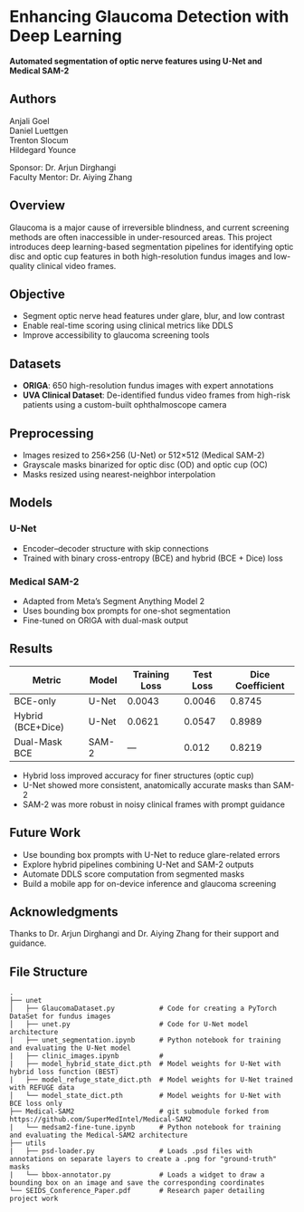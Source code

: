 # Enhancing Glaucoma Detection with Deep Learning

**Automated segmentation of optic nerve features using U-Net and Medical SAM-2**

## Authors
Anjali Goel\
Daniel Luettgen\
Trenton Slocum\
Hildegard Younce 

Sponsor: Dr. Arjun Dirghangi\
Faculty Mentor: Dr. Aiying Zhang 

## Overview

Glaucoma is a major cause of irreversible blindness, and current screening methods are often inaccessible in under-resourced areas. This project introduces deep learning-based segmentation pipelines for identifying optic disc and optic cup features in both high-resolution fundus images and low-quality clinical video frames.

## Objective

- Segment optic nerve head features under glare, blur, and low contrast
- Enable real-time scoring using clinical metrics like DDLS
- Improve accessibility to glaucoma screening tools

## Datasets

- **ORIGA**: 650 high-resolution fundus images with expert annotations
- **UVA Clinical Dataset**: De-identified fundus video frames from high-risk patients using a custom-built ophthalmoscope camera

## Preprocessing

- Images resized to 256×256 (U-Net) or 512×512 (Medical SAM-2)
- Grayscale masks binarized for optic disc (OD) and optic cup (OC)
- Masks resized using nearest-neighbor interpolation

## Models

### U-Net

- Encoder–decoder structure with skip connections
- Trained with binary cross-entropy (BCE) and hybrid (BCE + Dice) loss

### Medical SAM-2

- Adapted from Meta’s Segment Anything Model 2
- Uses bounding box prompts for one-shot segmentation
- Fine-tuned on ORIGA with dual-mask output

## Results

| Metric            | Model       | Training Loss | Test Loss | Dice Coefficient |
|------------------|-------------|---------------|-----------|------------------|
| BCE-only         | U-Net       | 0.0043        | 0.0046    | 0.8745           |
| Hybrid (BCE+Dice)| U-Net       | 0.0621        | 0.0547    | 0.8989           |
| Dual-Mask BCE    | SAM-2       | —             | 0.012     | 0.8219           |

- Hybrid loss improved accuracy for finer structures (optic cup)
- U-Net showed more consistent, anatomically accurate masks than SAM-2
- SAM-2 was more robust in noisy clinical frames with prompt guidance

## Future Work

- Use bounding box prompts with U-Net to reduce glare-related errors
- Explore hybrid pipelines combining U-Net and SAM-2 outputs
- Automate DDLS score computation from segmented masks
- Build a mobile app for on-device inference and glaucoma screening

## Acknowledgments

Thanks to Dr. Arjun Dirghangi and Dr. Aiying Zhang for their support and guidance.

## File Structure

```
.
├── unet
│   ├── GlaucomaDataset.py           # Code for creating a PyTorch DataSet for fundus images
│   ├── unet.py                      # Code for U-Net model architecture
|   ├── unet_segmentation.ipynb      # Python notebook for training and evaluating the U-Net model
|   ├── clinic_images.ipynb          # 
|   ├── model_hybrid_state_dict.pth  # Model weights for U-Net with hybrid loss function (BEST)
|   ├── model_refuge_state_dict.pth  # Model weights for U-Net trained with REFUGE data
│   └── model_state_dict.pth         # Model weights for U-Net with BCE loss only 
├── Medical-SAM2                     # git submodule forked from https://github.com/SuperMedIntel/Medical-SAM2
|   └── medsam2-fine-tune.ipynb      # Python notebook for training and evaluating the Medical-SAM2 architecture
├── utils
|   ├── psd-loader.py                # Loads .psd files with annotations on separate layers to create a .png for "ground-truth" masks
|   └── bbox-annotator.py            # Loads a widget to draw a bounding box on an image and save the corresponding coordinates
└── SEIDS_Conference_Paper.pdf       # Research paper detailing project work
```
